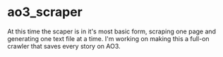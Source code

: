 # ao3_scraper

At this time the scaper is in it's most basic form, scraping one page and generating one text file at a time. I'm working on making this a full-on crawler that saves every story on AO3. 

